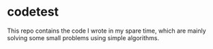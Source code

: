 # codetest

This repo contains the code I wrote in my spare time, which are mainly solving some small problems using simple algorithms.
